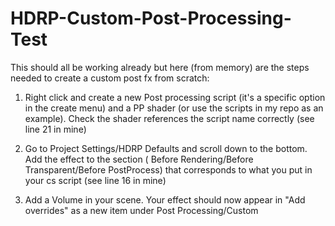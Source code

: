# HDRP-Custom-Post-Processing-Test

This should all be working already but here (from memory) are the steps needed to create a custom post fx from scratch:

1. Right click and create a new Post processing script (it's a specific option in the create menu) and a PP shader (or use the scripts in my repo as an example). Check the shader references the script name correctly (see line 21 in mine)

2. Go to Project Settings/HDRP Defaults and scroll down to the bottom. Add the effect to the section (
Before Rendering/Before Transparent/Before PostProcess) that corresponds to what you put in your cs script (see line 16 in mine)

3. Add a Volume in your scene. Your effect should now appear in "Add overrides" as a new item under Post Processing/Custom

